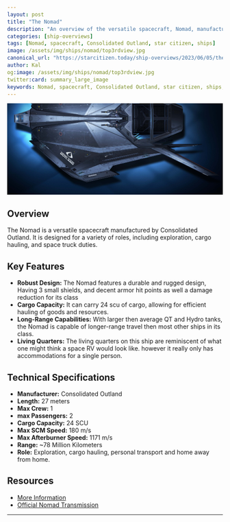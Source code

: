 ```yaml
---
layout: post
title: "The Nomad"
description: "An overview of the versatile spacecraft, Nomad, manufactured by Consolidated Outland. Learn about its features, technical specifications, and more."
categories: [ship-overviews]
tags: [Nomad, spacecraft, Consolidated Outland, star citizen, ships]
image: /assets/img/ships/nomad/top3rdview.jpg
canonical_url: "https://starcitizen.today/ship-overviews/2023/06/05/the-nomad.html"
author: Kal
og:image: /assets/img/ships/nomad/top3rdview.jpg
twitter:card: summary_large_image
keywords: Nomad, spacecraft, Consolidated Outland, star citizen, ships, review, overview, features, technical specifications, resources, star citizen tools, official transmission, exploration, cargo hauling, personal transport, home away from home, robust design, cargo capacity, long-range capabilities, living quarters, manufacturer, length, max crew, max passengers, cargo capacity, max SCM speed, max afterburner speed, range, role, resources, squadron 42
---
```


![A top down view of the Nomad](/assets/img/ships/nomad/top3rdview.jpg)

## Overview
The Nomad is a versatile spacecraft manufactured by Consolidated Outland. It is designed for a variety of roles, including exploration, cargo hauling, and space truck duties.

## Key Features
- **Robust Design:** The Nomad features a durable and rugged design, Having 3 small shields, and decent armor hit points as well a damage reduction for its class
- **Cargo Capacity:** It can carry 24 scu of cargo, allowing for efficient hauling of goods and resources.
- **Long-Range Capabilities:** With larger then average QT and Hydro tanks, the Nomad is capable of longer-range travel then most other ships in its class.
- **Living Quarters:** The living quarters on this ship are reminiscent of what one might think a space RV would look like.  however it really only has accommodations for a single person.


## Technical Specifications
- **Manufacturer:** Consolidated Outland
- **Length:** 27 meters
- **Max Crew:** 1
- **max Passengers:** 2
- **Cargo Capacity:** 24 SCU
- **Max SCM Speed:** 180 m/s
- **Max Afterburner Speed:** 1171 m/s
- **Range:** ~78 Million Kilometers 
- **Role:** Exploration, cargo hauling, personal transport and home away from home.

## Resources
- [More Information](https://starcitizen.tools/Nomad)
- [Official Nomad Transmission](https://robertsspaceindustries.com/comm-link/transmission/17880-Consolidated-Outland-Nomad)

---
